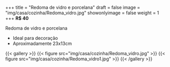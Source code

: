 +++
title = "Redoma de vidro e porcelana"
draft = false
image = "img/casa/cozinha/Redoma_vidro.jpg"
showonlyimage = false
weight = 1
+++
**R$ 40**

<!--more-->

Redoma de vidro e porcelana	

- Ideal para decoração
- Aproximadamente 23x13cm


{{< gallery >}}
{{< figure src="img/casa/cozinha/Redoma_vidro.jpg" >}}
{{< figure src="img/casa/cozinha/Redoma_vidro1.jpg" >}}
{{< /gallery >}}

